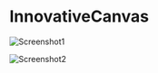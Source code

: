 # InnovativeCanvas
![Screenshot1](https://2.bp.blogspot.com/-mC4vrVeBju0/XqPVJGT60pI/AAAAAAAABz4/mKzqLSNi0sE1Hb822vp4vEXBkmgEWzt1gCLcBGAsYHQ/s320/Screenshot_20200425-112709.png)

![Screenshot2](https://1.bp.blogspot.com/-O_T-eJDwu4Y/XqPVJDoAVKI/AAAAAAAABz0/DgV7G_Co9pgF8LoYJHtzkdUc2o0vPffGwCLcBGAsYHQ/s320/Screenshot_20200425-113324.png
)

